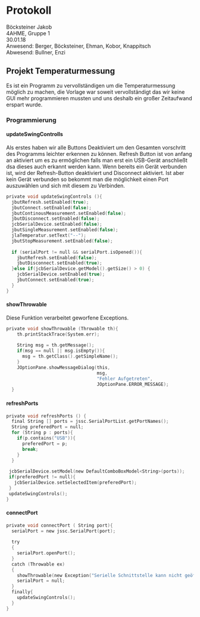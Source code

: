 # Protokoll
  Böcksteiner Jakob  
  4AHME, Gruppe 1  
  30.01.18  
  Anwesend: Berger, Böcksteiner, Ehman, Kobor, Knappitsch  
  Abwesend: Bullner, Enzi
  
  ## Projekt Temperaturmessung
  Es ist ein Programm zu vervollständigen um die Temperaturmessung möglich zu machen, die Vorlage war soweit vervollständigt das wir keine GUI mehr programmieren mussten und uns deshalb ein großer Zeitaufwand erspart wurde.
  
  ### Programmierung
  #### updateSwingControlls
  Als erstes haben wir alle Buttons Deaktiviert um den Gesamten vorschritt des Programms leichter erkennen zu können. 
  Refresh Button ist von anfang an aktiviert um es zu ermöglichen falls man erst ein USB-Gerät anschließt dsa dieses auch erkannt werden kann. Wenn bereits ein Gerät verbunden ist, wird der Refresh-Button deaktiviert und Disconnect aktiviert. Ist aber kein Gerät verbunden so bekommt man die möglichkeit einen Port auszuwählen und sich mit diesem zu Verbinden.
  
  ```c
  private void updateSwingControls (){
    jbutRefresh.setEnabled(true);
    jbutConnect.setEnabled(false);
    jbutContinousMeasurement.setEnabled(false);
    jbutDisconnect.setEnabled(false);
    jcbSerialDevice.setEnabled(false);
    jbutSingleMeasurement.setEnabled(false);
    jlaTemperatur.setText("--");
    jbutStopMeasurement.setEnabled(false);
    
    if (serialPort != null && serialPort.isOpened()){
      jbutRefresh.setEnabled(false);
      jbutDisconnect.setEnabled(true);
    }else if(jcbSerialDevice.getModel().getSize() > 0) {
      jcbSerialDevice.setEnabled(true);
      jbutConnect.setEnabled(true);
    }
  }
  ```
  
  #### showThrowable
  Diese Funktion verarbeitet geworfene Exceptions.
  
  
```c
private void showThrowable (Throwable th){
    th.printStackTrace(System.err);
    
    String msg = th.getMessage();
    if(msg == null || msg.isEmpty()){
      msg = th.getClass().getSimpleName();
    }
    JOptionPane.showMessageDialog(this, 
                                  msg, 
                                  "Fehler Aufgetreten",
                                  JOptionPane.ERROR_MESSAGE);
  }
  ```
  
  #### refreshPorts
  ```c
  private void refreshPorts () {
    final String [] ports = jssc.SerialPortList.getPortNames();
    String preferedPort = null;
    for (String p : ports){
      if(p.contains("USB")){
        preferedPort = p;
        break;
      }
    }
          
   jcbSerialDevice.setModel(new DefaultComboBoxModel<String>(ports));
   if(preferedPort != null){
     jcbSerialDevice.setSelectedItem(preferedPort);
   }
   updateSwingControls();
  }
 ```
  #### connectPort
  ```c
  private void connectPort ( String port){
    serialPort = new jssc.SerialPort(port);
    
    try
    {
      serialPort.openPort();
    }
    catch (Throwable ex)
    {
      showThrowable(new Exception("Serielle Schnittstelle kann nicht geöffnet werden", ex));
      serialPort = null;
    }
    finally{
      updateSwingControls();
    }
  }
  ```
    
    
